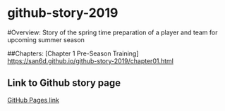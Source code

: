 # github-story-2019

#Overview:
Story of the spring time preparation of a player and team for upcoming summer season

##Chapters:
[Chapter 1 Pre-Season Training] https://san6d.github.io/github-story-2019/chapter01.html



## Link to Github story page
[GitHub Pages link](https://github.com/San6D/github-story-2019)
